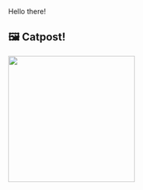 Hello there!



## 🖼️ Catpost!

<sub>
    <img src="https://cdn2.thecatapi.com/images/MTc4NDUzMg.jpg" height="256">
</sub>

